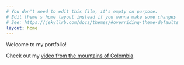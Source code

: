 ```yaml
---
# You don't need to edit this file, it's empty on purpose.
# Edit theme's home layout instead if you wanna make some changes
# See: https://jekyllrb.com/docs/themes/#overriding-theme-defaults
layout: home
---
```



Welcome to my portfolio!

Check out my <a href="colombia.mov" target="_blank">video from the mountains of Colombia</a>.
